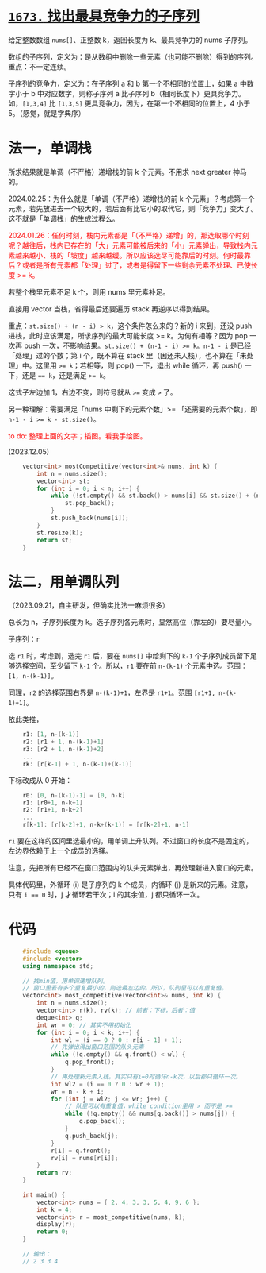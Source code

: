 # [`1673.` 找出最具竞争力的子序列](https://leetcode.cn/problems/find-the-most-competitive-subsequence/)

给定整数数组 `nums[]`、正整数 k，返回长度为 k、最具竞争力的 nums 子序列。

数组的子序列，定义为：是从数组中删除一些元素（也可能不删除）得到的序列。重点：不一定连续。

子序列的竞争力，定义为：在子序列 a 和 b 第一个不相同的位置上，如果 a 中数字小于 b 中对应数字，则称子序列 a 比子序列 b（相同长度下）更具竞争力。如，`[1,3,4]` 比 `[1,3,5]` 更具竞争力，因为，在第一个不相同的位置上，4 小于 5。（感觉，就是字典序）

# 法一，单调栈

所求结果就是单调（不严格）递增栈的前 k 个元素。不用求 next greater 神马的。

2024.02.25：为什么就是「单调（不严格）递增栈的前 k 个元素」？考虑第一个元素，若先放进去一个较大的，若后面有比它小的取代它，则「竞争力」变大了。这不就是「单调栈」的生成过程么。

<font color="red">2024.01.26：任何时刻，栈内元素都是「（不严格）递增」的，那选取哪个时刻呢？越往后，栈内已存在的「大」元素可能被后来的「小」元素弹出，导致栈内元素越来越小、栈的「坡度」越来越缓。所以应该选尽可能靠后的时刻。何时最靠后？或者是所有元素都「处理」过了，或者是得留下一些剩余元素不处理、已使长度 >= k。</font>

若整个栈里元素不足 k 个，则用 nums 里元素补足。

直接用 vector 当栈，省得最后还要遍历 stack 再逆序以得到结果。

重点：`st.size() + (n - i) > k`，这个条件怎么来的？新的 i 来到，还没 push 进栈，此时应该满足，所求序列的最大可能长度 >= k。为何有相等？因为 pop 一次再 push 一次，不影响结果。`st.size() + (n-1 - i) >= k`。`n-1 - i` 是已经「处理」过的个数；第 i 个，既不算在 stack 里（因还未入栈），也不算在「未处理」中。这里用 `>= k`；若相等，则 pop() 一下，退出 while 循环，再 push() 一下，还是 `== k`，还是满足 `>= k`。

这式子左边加 1，右边不变，则符号就从 `>=` 变成 `>` 了。

另一种理解：需要满足「nums 中剩下的元素个数」>= 「还需要的元素个数」，即 `n-1 - i >= k - st.size()`。

<font color="red">to do: 整理上面的文字；插图。看我手绘图。</font>

(2023.12.05)

```cpp
    vector<int> mostCompetitive(vector<int>& nums, int k) {
        int n = nums.size();
        vector<int> st;
        for (int i = 0; i < n; i++) {
            while (!st.empty() && st.back() > nums[i] && st.size() + (n - i) > k) {
                st.pop_back();
            }
            st.push_back(nums[i]);
        }
        st.resize(k);
        return st;
    }
```

# 法二，用单调队列

（2023.09.21，自主研发，但确实比法一麻烦很多）

总长为 n，子序列长度为 k。选子序列各元素时，显然高位（靠左的）要尽量小。

子序列：`r`

选 `r1` 时，考虑到，选完 `r1` 后，要在 `nums[]` 中给剩下的 `k-1` 个子序列成员留下足够选择空间，至少留下 `k-1` 个。所以，`r1` 要在前 `n-(k-1)` 个元素中选。范围：`[1, n-(k-1)]`。

同理，`r2` 的选择范围右界是 `n-(k-1)+1`，左界是 `r1+1`。范围 `[r1+1, n-(k-1)+1]`。

依此类推，

```cpp
    r1: [1, n-(k-1)]
    r2: [r1 + 1, n-(k-1)+1]
    r3: [r2 + 1, n-(k-1)+2]
    ...
    rk: [r[k-1] + 1, n-(k-1)+(k-1)]
```

下标改成从 0 开始：

```cpp
    r0: [0, n-(k-1)-1] = [0, n-k]
    r1: [r0+1, n-k+1]
    r2: [r1+1, n-k+2]
    ...
    r[k-1]: [r[k-2]+1, n-k+(k-1)] = [r[k-2]+1, n-1]
```

`ri` 要在这样的区间里选最小的，用单调上升队列。不过窗口的长度不是固定的，左边界依赖于上一个成员的选择。

注意，先把所有已经不在窗口范围内的队头元素弹出，再处理新进入窗口的元素。

具体代码里，外循环 (i) 是子序列的 k 个成员，内循环 (j) 是新来的元素。注意，只有 `i == 0` 时，j 才循环若干次；i 的其余值，j 都只循环一次。

# 代码

```cpp
    #include <queue>
    #include <vector>
    using namespace std;
    
    // 找min值，用单调递增队列。
    // 窗口里若有多个重复最小的，则选最左边的。所以，队列里可以有重复值。
    vector<int> most_competitive(vector<int>& nums, int k) {
        int n = nums.size();
        vector<int> r(k), rv(k); // 前者：下标，后者：值
        deque<int> q;
        int wr = 0; // 其实不用初始化
        for (int i = 0; i < k; i++) {
            int wl = (i == 0 ? 0 : r[i - 1] + 1);
            // 先弹出滑出窗口范围的队头元素
            while (!q.empty() && q.front() < wl) {
                q.pop_front();
            }
            // 再处理新元素入栈。其实只有i=0时循环n-k次，以后都只循环一次。
            int wl2 = (i == 0 ? 0 : wr + 1);
            wr = n - k + i;
            for (int j = wl2; j <= wr; j++) {
                // 队里可以有重复值，while condition里用 > 而不是 >=
                while (!q.empty() && nums[q.back()] > nums[j]) {
                    q.pop_back();
                }
                q.push_back(j);
            }
            r[i] = q.front();
            rv[i] = nums[r[i]];
        }
        return rv;
    }
    
    int main() {
        vector<int> nums = { 2, 4, 3, 3, 5, 4, 9, 6 };
        int k = 4;
        vector<int> r = most_competitive(nums, k);
        display(r);
        return 0;
    }
    
    // 输出：
    // 2 3 3 4
```
